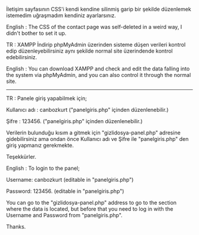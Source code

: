İletişim sayfasının CSS'i kendi kendine silinmiş garip bir şekilde düzenlemek istemedim uğraşmadım kendiniz ayarlarsınız.

English : The CSS of the contact page was self-deleted in a weird way, I didn't bother to set it up.


TR : XAMPP İndirip phpMyAdmin üzerinden sisteme düşen verileri kontrol edip düzenleyebilirsiniz aynı şekilde normal site üzerindende kontrol edebilirsiniz.

English : You can download XAMPP and check and edit the data falling into the system via phpMyAdmin, and you can also control it through the normal site.

---------------

TR : Panele giriş yapabilmek için;

Kullanıcı adı : canbozkurt ("panelgiris.php" içinden düzenlenebilir.)

Şifre : 123456. ("panelgiris.php" içinden düzenlenebilir.)

Verilerin bulunduğu kısım a gitmek için "gizlidosya-panel.php" adresine gidebilirsiniz ama ondan önce Kullanıcı adı ve Şifre ile "panelgiris.php" den giriş yapmanız gerekmekte.

Teşekkürler.



English : To login to the panel;

Username: canbozkurt (editable in "panelgiris.php")

Password: 123456. (editable in "panelgiris.php")

You can go to the "gizlidosya-panel.php" address to go to the section where the data is located, but before that you need to log in with the Username and Password from "panelgiris.php".

Thanks.
